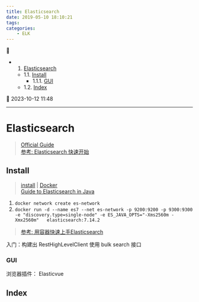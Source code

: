 ```yaml
---
title: Elasticsearch
date: 2019-05-10 18:10:21
tags: 
categories: 
    - ELK
---
```


💠

- 1. [Elasticsearch](#elasticsearch)
    - 1.1. [Install](#install)
        - 1.1.1. [GUI](#gui)
    - 1.2. [Index](#index)

💠 2023-10-12 11:48
****************************************
# Elasticsearch
> [Official Guide](https://www.elastic.co/guide/en/elasticsearch/reference/current/getting-started.html)  
> [参考: Elasticsearch 快速开始](https://www.cnblogs.com/cjsblog/p/9439331.html)  

## Install
> [install](https://www.elastic.co/guide/en/elasticsearch/reference/current/install-elasticsearch.html) | [Docker](https://hub.docker.com/_/elasticsearch/)  
> [Guide to Elasticsearch in Java](https://www.baeldung.com/elasticsearch-java)  

1. `docker network create es-network`
1. `docker run -d --name es7 --net es-network -p 9200:9200 -p 9300:9300 -e "discovery.type=single-node" -e ES_JAVA_OPTS="-Xms2560m -Xmx2560m"   elasticsearch:7.14.2`

> [参考: 用容器快速上手Elasticsearch](http://qinghua.github.io/elastic-search/)

入门：构建出 RestHighLevelClient  使用 bulk search 接口 

### GUI
浏览器插件： Elasticvue


## Index 
